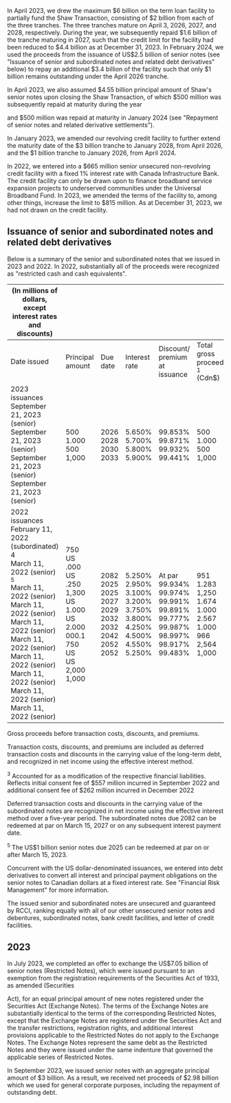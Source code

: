 In April 2023, we drew the maximum \$6 billion on the term loan facility to partially fund the Shaw Transaction, consisting of \$2 billion from each of the three tranches. The three tranches mature on April 3, 2026, 2027, and 2028, respectively. During the year, we subsequently repaid \$1.6 billion of the tranche maturing in 2027, such that the credit limit for the facility had been reduced to \$4.4 billion as at December 31, 2023. In February 2024, we used the proceeds from the issuance of US\$2.5 billion of senior notes (see "Issuance of senior and subordinated notes and related debt derivatives" below) to repay an additional \$3.4 billion of the facility such that only \$1 billion remains outstanding under the April 2026 tranche.

In April 2023, we also assumed \$4.55 billion principal amount of Shaw's senior notes upon closing the Shaw Transaction, of which \$500 million was subsequently repaid at maturity during the year

and \$500 million was repaid at maturity in January 2024 (see "Repayment of senior notes and related derivative settlements").

In January 2023, we amended our revolving credit facility to further extend the maturity date of the \$3 billion tranche to January 2028, from April 2026, and the \$1 billion tranche to January 2026, from April 2024.

In 2022, we entered into a \$665 million senior unsecured non-revolving credit facility with a fixed 1% interest rate with Canada Infrastructure Bank. The credit facility can only be drawn upon to finance broadband service expansion projects to underserved communities under the Universal Broadband Fund. In 2023, we amended the terms of the facility to, among other things, increase the limit to \$815 million. As at December 31, 2023, we had not drawn on the credit facility.

## Issuance of senior and subordinated notes and related debt derivatives

Below is a summary of the senior and subordinated notes that we issued in 2023 and 2022. In 2022, substantially all of the proceeds were recognized as "restricted cash and cash equivalents".

| (In millions of dollars, except interest rates and discounts)                                                                                                                                                                                                                                                        |                                                                                                                |                                                                              |                                                                                                  |                                                                                                           |                                                                                    | Transaction costs<br>and discounts <sup>2</sup> (Cdn\$) |                                                              |
|----------------------------------------------------------------------------------------------------------------------------------------------------------------------------------------------------------------------------------------------------------------------------------------------------------------------|----------------------------------------------------------------------------------------------------------------|------------------------------------------------------------------------------|--------------------------------------------------------------------------------------------------|-----------------------------------------------------------------------------------------------------------|------------------------------------------------------------------------------------|---------------------------------------------------------|--------------------------------------------------------------|
| Date issued                                                                                                                                                                                                                                                                                                          | Principal<br>amount                                                                                            | Due date                                                                     | Interest rate                                                                                    | Discount/<br>premium at<br>issuance                                                                       | Total gross<br>proceeds <sup>1</sup><br>(Cdn\$)                                    | Upon<br>issuance                                        | Upon<br>modification <sup>3</sup>                            |
| 2023 issuances<br>September 21, 2023 (senior)<br>September 21, 2023 (senior)<br>September 21, 2023 (senior)<br>September 21, 2023 (senior)                                                                                                                                                                           | 500<br>1.000<br>500<br>1,000                                                                                   | 2026<br>2028<br>2030<br>2033                                                 | 5.650%<br>5.700%<br>5.800%<br>5.900%                                                             | 99.853%<br>99.871%<br>99.932%<br>99.441%                                                                  | 500<br>1.000<br>500<br>1,000                                                       | 3<br>8<br>4<br>12                                       | n/a<br>n/a<br>n/a<br>n/a                                     |
| 2022 issuances<br>February 11, 2022 (subordinated) 4<br>March 11, 2022 (senior) <sup>5</sup><br>March 11, 2022 (senior)<br>March 11, 2022 (senior)<br>March 11, 2022 (senior)<br>March 11, 2022 (senior)<br>March 11, 2022 (senior)<br>March 11, 2022 (senior)<br>March 11, 2022 (senior)<br>March 11, 2022 (senior) | 750<br>US<br>.000<br>US<br>.250<br>1,300<br>US<br>1.000<br>US 2.000<br>000.1<br>750<br>US<br>US 2,000<br>1,000 | 2082<br>2025<br>2025<br>2027<br>2029<br>2032<br>2032<br>2042<br>2052<br>2052 | 5.250%<br>2.950%<br>3.100%<br>3.200%<br>3.750%<br>3.800%<br>4.250%<br>4.500%<br>4.550%<br>5.250% | At par<br>99.934%<br>99.974%<br>99.991%<br>99.891%<br>99.777%<br>99.987%<br>98.997%<br>98.917%<br>99.483% | 951<br>1.283<br>1,250<br>1.674<br>1.000<br>2.567<br>1.000<br>966<br>2,564<br>1,000 | 13<br>9<br>13<br>27<br>6<br>20<br>55<br>12              | n/a<br>50<br>n/a<br>82<br>57<br>165<br>58<br>95<br>250<br>62 |

Gross proceeds before transaction costs, discounts, and premiums.

Transaction costs, discounts, and premiums are included as deferred transaction costs and discounts in the carrying value of the long-term debt, and recognized in net income using the effective interest method.

<sup>3</sup> Accounted for as a modification of the respective financial liabilities. Reflects initial consent fee of \$557 million incurred in September 2022 and additional consent fee of \$262 million incurred in December 2022

Deferred transaction costs and discounts in the carrying value of the subordinated notes are recognized in net income using the effective interest method over a five-year period. The subordinated notes due 2082 can be redeemed at par on March 15, 2027 or on any subsequent interest payment date.

<sup>5</sup> The US\$1 billion senior notes due 2025 can be redeemed at par on or after March 15, 2023.

Concurrent with the US dollar-denominated issuances, we entered into debt derivatives to convert all interest and principal payment obligations on the senior notes to Canadian dollars at a fixed interest rate. See "Financial Risk Management" for more information.

The issued senior and subordinated notes are unsecured and guaranteed by RCCI, ranking equally with all of our other unsecured senior notes and debentures, subordinated notes, bank credit facilities, and letter of credit facilities.

## 2023

In July 2023, we completed an offer to exchange the US\$7.05 billion of senior notes (Restricted Notes), which were issued pursuant to an exemption from the registration requirements of the Securities Act of 1933, as amended (Securities

Act), for an equal principal amount of new notes registered under the Securities Act (Exchange Notes). The terms of the Exchange Notes are substantially identical to the terms of the corresponding Restricted Notes, except that the Exchange Notes are registered under the Securities Act and the transfer restrictions, registration rights, and additional interest provisions applicable to the Restricted Notes do not apply to the Exchange Notes. The Exchange Notes represent the same debt as the Restricted Notes and they were issued under the same indenture that governed the applicable series of Restricted Notes.

In September 2023, we issued senior notes with an aggregate principal amount of \$3 billion. As a result, we received net proceeds of \$2.98 billion which we used for general corporate purposes, including the repayment of outstanding debt.
